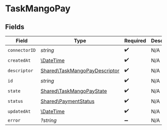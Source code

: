 # TaskMangoPay


## Fields

| Field                                                                          | Type                                                                           | Required                                                                       | Description                                                                    |
| ------------------------------------------------------------------------------ | ------------------------------------------------------------------------------ | ------------------------------------------------------------------------------ | ------------------------------------------------------------------------------ |
| `connectorID`                                                                  | *string*                                                                       | :heavy_check_mark:                                                             | N/A                                                                            |
| `createdAt`                                                                    | [\DateTime](https://www.php.net/manual/en/class.datetime.php)                  | :heavy_check_mark:                                                             | N/A                                                                            |
| `descriptor`                                                                   | [Shared\TaskMangoPayDescriptor](../../Models/Shared/TaskMangoPayDescriptor.md) | :heavy_check_mark:                                                             | N/A                                                                            |
| `id`                                                                           | *string*                                                                       | :heavy_check_mark:                                                             | N/A                                                                            |
| `state`                                                                        | [Shared\TaskMangoPayState](../../Models/Shared/TaskMangoPayState.md)           | :heavy_check_mark:                                                             | N/A                                                                            |
| `status`                                                                       | [Shared\PaymentStatus](../../Models/Shared/PaymentStatus.md)                   | :heavy_check_mark:                                                             | N/A                                                                            |
| `updatedAt`                                                                    | [\DateTime](https://www.php.net/manual/en/class.datetime.php)                  | :heavy_check_mark:                                                             | N/A                                                                            |
| `error`                                                                        | *?string*                                                                      | :heavy_minus_sign:                                                             | N/A                                                                            |